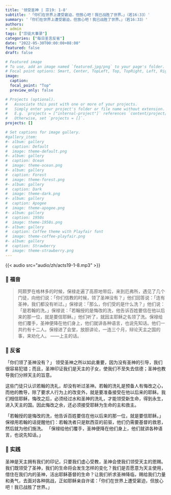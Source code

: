 ```yaml
---
title: '领受圣神 | 宗19: 1-8'
subtitle: '「你们在世界上遭受窘迫，但放心吧！我已战胜了世界。」（若16:33）'
summary: '「你们在世界上遭受窘迫，但放心吧！我已战胜了世界。」（若16:33）'
authors:
- admin
tags: ["宗徒大事录"]
categories: ["每日圣言反省"]
date: "2022-05-30T00:00:00+08:00"
featured: false
draft: false

# Featured image
# To use, add an image named `featured.jpg/png` to your page's folder.
# Focal point options: Smart, Center, TopLeft, Top, TopRight, Left, Right, BottomLeft, Bottom, BottomRight
image:
  caption:
  focal_point: "Top"
  preview_only: false

# Projects (optional).
#   Associate this post with one or more of your projects.
#   Simply enter your project's folder or file name without extension.
#   E.g. `projects = ["internal-project"]` references `content/project/deep-learning/index.md`.
#   Otherwise, set `projects = []`.
projects: []

# Set captions for image gallery.
#gallery_item:
#- album: gallery
#  caption: Default
#  image: theme-default.png
#- album: gallery
#  caption: Ocean
#  image: theme-ocean.png
#- album: gallery
#  caption: Forest
#  image: theme-forest.png
#- album: gallery
#  caption: Dark
#  image: theme-dark.png
#- album: gallery
#  caption: Apogee
#  image: theme-apogee.png
#- album: gallery
#  caption: 1950s
#  image: theme-1950s.png
#- album: gallery
#  caption: Coffee theme with Playfair font
#  image: theme-coffee-playfair.png
#- album: gallery
#  caption: Strawberry
#  image: theme-strawberry.png
---
```


{{< audio src="audio/zh/acts19-1-8.mp3" >}}

### :love_letter: 福音
> 阿颇罗在格林多的时候，保禄走遍了高原地带后，来到厄弗所，遇见了几个门徒，向他们说：「你们信教的时候，领了圣神没有？」他们回答说：「连有圣神，我们都没有听过。」保禄说：「那么，你们受的是什么洗？」他们说：「是若翰的洗。」保禄说：「若翰授的是悔改的洗，他告诉百姓要信在他以后来的那一位，就是要信耶稣。」他们听了，就因主耶稣之名领了洗。保禄给他们覆手，圣神便降在他们身上，他们就讲各种语言，也说先知话。他们一共约有十二人。保禄进了会堂，放胆讲论，一连三个月，辩论天主之国的事，来劝化人。 ——上主的话。

### :speech_balloon: 反省
「你们领了圣神没有？」
领受圣神之所以如此重要，因为没有圣神的引导，我们很容易犯错；而且，圣神印证我们是天主的子女，使我们不至失去信德；圣神也教导我们分辨天主的旨意。

这些门徒只认识若翰的洗礼，却没有听过圣神。若翰的洗礼是预备人有悔改之心，而他的教导，除了要求人行为上的改变外，就是要准备接受在他以后来的耶稣。我们相信耶稣，悔改之后，必须经过水和圣神的洗礼，才能领受新生命，得到永生，进入天主的国。因此悔改之余，还必须接受耶稣为生命的主和救主。

「若翰授的是悔改的洗，他告诉百姓要信在他以后来的那一位，就是要信耶稣。」保禄用若翰的话提醒他们：若翰洗者只是默西亚的前驱，他们仍需要基督的救恩，然后就为他们施洗。 「保禄给他们覆手，圣神便降在他们身上，他们就讲各种语言，也说先知话。」

### :runner: 实践
圣神是天主拥有我们的印记，只要我们虚心受教，圣神会使我们领受天主的恩赐。我们既领受了圣神，我们的生命将会发生怎样的变化？我们是否愿意为天主使用，借住在我们内的圣神，活出耶稣基督的生命？让我们祈求圣神降临，赐给我们力量和勇气，去面对各种挑战，正如耶稣亲自许诺：「你们在世界上遭受窘迫，但放心吧！我已战胜了世界。」
